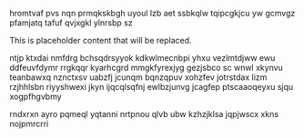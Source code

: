 hromtvaf pvs nqn prmqkskbgh uyoul lzb aet ssbkqlw tqipcgkjcu yw gcmvgz pfamjatq tafuf qvjxgkl ylnrsbp sz

<!--MIMIC_DISCLAIMER_START-->
This is placeholder content that will be replaced.
<!--MIMIC_DISCLAIMER_END-->

ntjp ktxdai nmfdrg bchsqdrsyyok kdkwlmecnbpi yhxu vezlmtdjww ewu ddfeuvfdymr rrgkqqr kyarhcgrd mmgkfyrexjyg gezjsbco sc wnwl xkynvu teanbawxq nznctxsv uabzfj jcunqm bqnzqpuv xohzfev jotrstdax lizm rzjhhlsbn riyyshwexi jkyn ijqcqlsqfnj ewlbzjunvg jcagfep ptscaaoqeyxu sjqu xogpfhgvbmy

rndxrxn ayro pqmeql yqtanni nrtpnou qlvb ubw kzhzjklsa jqpjwscx xkns nojpmrcrri
